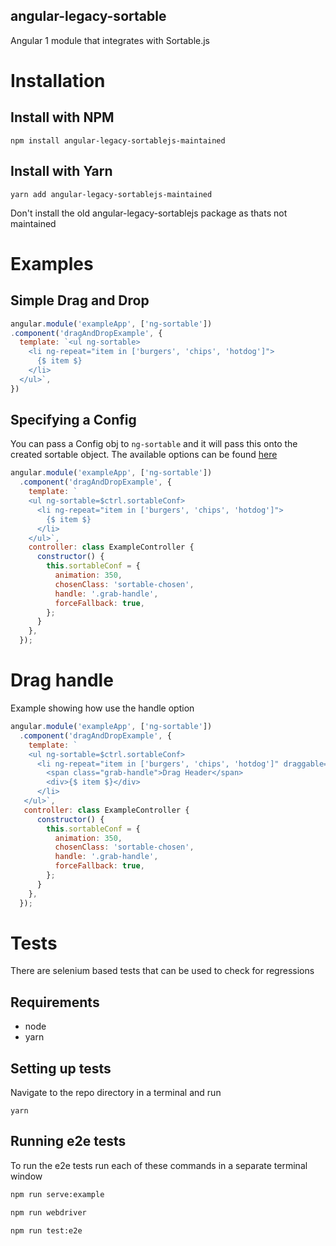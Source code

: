 angular-legacy-sortable
-----------------------

Angular 1 module that integrates with Sortable.js

# Installation

## Install with NPM

    npm install angular-legacy-sortablejs-maintained

## Install with Yarn

    yarn add angular-legacy-sortablejs-maintained

Don't install the old angular-legacy-sortablejs package as thats not maintained

# Examples

## Simple Drag and Drop

```js
angular.module('exampleApp', ['ng-sortable'])
.component('dragAndDropExample', {
  template: `<ul ng-sortable>
    <li ng-repeat="item in ['burgers', 'chips', 'hotdog']">
      {$ item $}
    </li>
  </ul>`,
})
```

## Specifying a Config
You can pass a Config obj to `ng-sortable` and it will pass this onto the created sortable object. The available options can be found [here](https://github.com/RubaXa/Sortable#options)

```js
angular.module('exampleApp', ['ng-sortable'])
  .component('dragAndDropExample', {
    template: `
    <ul ng-sortable=$ctrl.sortableConf>
      <li ng-repeat="item in ['burgers', 'chips', 'hotdog']">
        {$ item $}
      </li>
    </ul>`,
    controller: class ExampleController {
      constructor() {
        this.sortableConf = {
          animation: 350,
          chosenClass: 'sortable-chosen',
          handle: '.grab-handle',
          forceFallback: true,
        };
      }
    },
  });
```

# Drag handle
Example showing how use the handle option

```js
angular.module('exampleApp', ['ng-sortable'])
  .component('dragAndDropExample', {
    template: `
    <ul ng-sortable=$ctrl.sortableConf>
      <li ng-repeat="item in ['burgers', 'chips', 'hotdog']" draggable="false">
        <span class="grab-handle">Drag Header</span>
        <div>{$ item $}</div>
      </li>
   </ul>`,
   controller: class ExampleController {
      constructor() {
        this.sortableConf = {
          animation: 350,
          chosenClass: 'sortable-chosen',
          handle: '.grab-handle',
          forceFallback: true,
        };
      }
    },
  });
```

# Tests
There are selenium based tests that can be used to check for regressions

## Requirements
  - node
  - yarn

## Setting up tests
Navigate to the repo directory in a terminal and run

    yarn

## Running e2e tests

To run the e2e tests run each of these commands in a separate terminal window

```bash
npm run serve:example
```

```bash
npm run webdriver
```

```bash
npm run test:e2e
```
